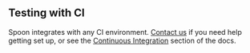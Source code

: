 ## Testing with CI

Spoon integrates with any CI environment. [Contact us](/contact) if you need help getting set up, or see the [Continuous Integration](/docs/building/continuous-integration) section of the docs.
